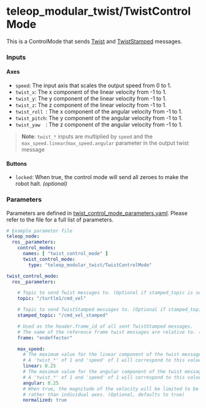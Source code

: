 # teleop_modular_twist/TwistControlMode

This is a ControlMode that sends [Twist](https://docs.ros2.org/latest/api/geometry_msgs/msg/Twist.html) and [TwistStamped](https://docs.ros2.org/latest/api/geometry_msgs/msg/TwistStamped.html) messages.

### Inputs

#### Axes
- `speed`: The input axis that scales the output speed from 0 to 1.
- `twist_x`: The x component of the linear velocity from -1 to 1.
- `twist_y`: The y component of the linear velocity from -1 to 1.
- `twist_z`: The z component of the linear velocity from -1 to 1.
- `twist_roll `: The x component of the angular velocity from -1 to 1.
- `twist_pitch`: The y component of the angular velocity from -1 to 1.
- `twist_yaw  `: The z component of the angular velocity from -1 to 1.

> **Note**: `twist_*` inputs are multiplied by `speed` and the `max_speed.linear`/`max_speed.angular` parameter in the output twist message

#### Buttons

- `locked`: When true, the control mode will send all zeroes to make the robot halt. *(optional)*

### Parameters

Parameters are defined in [twist_control_mode_parameters.yaml](./src/twist_control_mode_parameters.yaml). Please refer to the file for a full list of parameters.

```yaml
# Example parameter file
teleop_node:
  ros__parameters:
    control_modes:
      names: [ "twist_control_mode" ]
      twist_control_mode:
        type: "teleop_modular_twist/TwistControlMode"

twist_control_mode:
  ros__parameters:

    # Topic to send Twist messages to. (Optional if stamped_topic is set)
    topic: "/turtle1/cmd_vel"

    # Topic to send TwistStamped messages to. (Optional if stamped_topic is set) 
    stamped_topic: "/cmd_vel_stamped"

    # Used as the header.frame_id of all sent TwistStamped messages. 
    # The name of the reference frame twist messages are relative to. (Optional)
    frame: "endeffector"

    max_speed:
      # The maximum value for the linear component of the twist messages, in metres per second. 
      # A 'twist_*' of 1 and 'speed' of 1 will correspond to this value being sent. (Required)
      linear: 0.25
      # The maximum value for the angular component of the twist messages, in radians per second.
      # A 'twist_*' of 1 and 'speed' of 1 will correspond to this value being sent. (Required)
      angular: 0.25
      # When true, the magnitude of the velocity will be limited to be less than or equal to the max speed, 
      # rather than individual axes. (Optional, defaults to true)
      normalized: true
```
